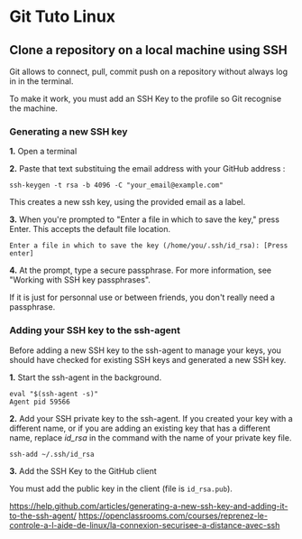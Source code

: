 # Git Tuto Linux

## Clone a repository on a local machine using SSH

Git allows to connect, pull, commit push on a repository without always log in in the terminal.

To make it work, you must add an SSH Key to the profile so Git recognise the machine.

### Generating a new SSH key

**1.** Open a terminal

**2.** Paste that text substituing the email address with your GitHub address : 

```
ssh-keygen -t rsa -b 4096 -C "your_email@example.com"
```

This creates a new ssh key, using the provided email as a label.

**3.** When you're prompted to "Enter a file in which to save the key," press Enter. This accepts the default file location.

`Enter a file in which to save the key (/home/you/.ssh/id_rsa): [Press enter]`

**4.** At the prompt, type a secure passphrase. For more information, see "Working with SSH key passphrases". 

If it is just for personnal use or between friends, you don't really need a passphrase.

### Adding your SSH key to the ssh-agent

Before adding a new SSH key to the ssh-agent to manage your keys, you should have checked for existing SSH keys and generated a new SSH key.

**1.** Start the ssh-agent in the background.

```
eval "$(ssh-agent -s)"
Agent pid 59566
```

**2.** Add your SSH private key to the ssh-agent. If you created your key with a different name, or if you are adding an existing key that has a different name, replace *id_rsa* in the command with the name of your private key file.

```
ssh-add ~/.ssh/id_rsa
```

**3.** Add the SSH Key to the GitHub client

You must add the public key in the client (file is `id_rsa.pub`).

https://help.github.com/articles/generating-a-new-ssh-key-and-adding-it-to-the-ssh-agent/
https://openclassrooms.com/courses/reprenez-le-controle-a-l-aide-de-linux/la-connexion-securisee-a-distance-avec-ssh
